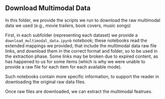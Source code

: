## Download Multimodal Data

In this folder, we provide the scripts we run to download the raw multimodal data we used (e.g., movie trailers, book covers, music songs)

First, in each subfolder (representing each dataset) we provide a `download_multimodal_data.ipynb` notebook; these notebooks read the extended mappings we provided, that include the multimodal data raw file links, and download them in the correct format and folder, so to be used in the extraction phase. Some links may be broken due to expired content, as has happened to us for some items (which is why we were unable to provide a raw file for each item for each available mode). 

Such notebooks contain more specific information, to support the reader in downloading the original raw data files.

Once raw files are downloaded, we can extract the multimodal featrues.